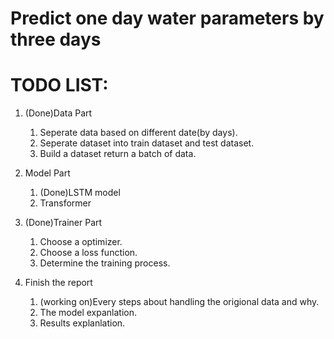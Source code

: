# Predict one day water parameters by three days

# TODO LIST:
1. (Done)Data Part
    1. Seperate data based on different date(by days).
    2. Seperate dataset into train dataset and test dataset.
    2. Build a dataset return a batch of data.

2. Model Part
    1. (Done)LSTM model
    2. Transformer

3. (Done)Trainer Part
    1. Choose a optimizer.
    2. Choose a loss function.
    3. Determine the training process.

4. Finish the report
    1. (working on)Every steps about handling the origional data and why.
    2. The model expanlation.
    3. Results explanlation.